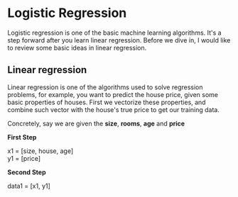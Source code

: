 # Logistic Regression
Logistic regression is one of the basic machine learning algorithms. It's a step forward after you learn linear regression. Before we dive in, I would like to review some basic ideas in linear regression.

## Linear regression
Linear regression is one of the algorithms used to solve regression problems, for example, you want to predict the house price, given some basic properties of houses. First we vectorize these properties, and combine such vector with the house's true price to get our training data. 

Concretely, say we are given the __size__, __rooms__, __age__ and __price__

__First Step__

x1 = [size, house, age]      
y1 = [price]

__Second Step__

data1 = [x1, y1]

